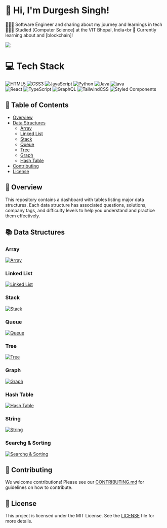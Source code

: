 <!-- Level 3: Add custom code -->

# 👋 Hi, I'm Durgesh Singh!
👩🏻‍💻 Software Engineer and  sharing about my journey and learnings in tech<br/>
👩🏻‍🎓 Studied [Computer Science] at the VIT Bhopal, India<br
💭 Currently learning about  and [blockchain]!<br/>

<!-- GitHub stats from https://github.com/anuraghazra/github-readme-stats -->
![](https://github-readme-stats.vercel.app/api?username=xsol05&theme=radical&hide_border=false&include_all_commits=true&count_private=true)<br/>

# 💻 Tech Stack
<!-- Badges from https://github.com/Ileriayo/markdown-badges -->
![HTML5](https://img.shields.io/badge/html5-%23E34F26.svg?style=for-the-badge&logo=html5&logoColor=white)
![CSS3](https://img.shields.io/badge/css3-%231572B6.svg?style=for-the-badge&logo=css3&logoColor=white)
![JavaScript](https://img.shields.io/badge/javascript-%23323330.svg?style=for-the-badge&logo=javascript&logoColor=%23F7DF1E)
![Python](https://img.shields.io/badge/python-3670A0?style=for-the-badge&logo=python&logoColor=ffdd54)
![Java](https://img.shields.io/badge/java-%23ED8B00.svg?style=for-the-badge&logo=openjdk&logoColor=white)
![java](https://img.shields.io/badge/c-%2300599C.svg?style=for-the-badge&logo=c&logoColor=white)<br/>
![React](https://img.shields.io/badge/react-%2320232a.svg?style=for-the-badge&logo=react&logoColor=%2361DAFB)
![TypeScript](https://img.shields.io/badge/typescript-%23007ACC.svg?style=for-the-badge&logo=typescript&logoColor=white)
![GraphQL](https://img.shields.io/badge/-GraphQL-E10098?style=for-the-badge&logo=graphql&logoColor=white)
![TailwindCSS](https://img.shields.io/badge/tailwindcss-%2338B2AC.svg?style=for-the-badge&logo=tailwind-css&logoColor=white)
![Styled Components](https://img.shields.io/badge/styled--components-DB7093?style=for-the-badge&logo=styled-components&logoColor=white)<br/>




## 📑 Table of Contents
- [Overview](#overview)
- [Data Structures](#data-structures)
  - [Array](#array)
  - [Linked List](#linked-list)
  - [Stack](#stack)
  - [Queue](#queue)
  - [Tree](#tree)
  - [Graph](#graph)
  - [Hash Table](#hash-table)
- [Contributing](#contributing)
- [License](#license)

## 📝 Overview

This repository contains a dashboard with tables listing major data structures. Each data structure has associated questions, solutions, company tags, and difficulty levels to help you understand and practice them effectively.

## 📚 Data Structures

### Array
[![Array](https://img.shields.io/badge/Array-Explore-brightgreen)](https://github.com/durgesh2411/Data-structures/tree/main/Arrays)

### Linked List
[![Linked List](https://img.shields.io/badge/Linked%20List-Explore-brightgreen)](https://github.com/durgesh2411/Data-structures/tree/main/LinkedList)

### Stack
[![Stack](https://img.shields.io/badge/Stack-Explore-brightgreen)](https://github.com/durgesh2411/Data-structures/tree/main/Stack)

### Queue
[![Queue](https://img.shields.io/badge/Queue-Explore-brightgreen)](https://github.com/durgesh2411/Data-structures/tree/main/Queue)

### Tree
[![Tree](https://img.shields.io/badge/Tree-Explore-brightgreen)](https://github.com/durgesh2411/Data-structures/tree/main/Tree)

### Graph
[![Graph](https://img.shields.io/badge/Graph-Explore-brightgreen)](https://github.com/durgesh2411/Data-structures/tree/main/Graph)

### Hash Table
[![Hash Table](https://img.shields.io/badge/Hash%20Table-Explore-brightgreen)]()

### String
[![String](https://img.shields.io/badge/Tree-Explore-brightgreen)](https://github.com/durgesh2411/Data-structures/tree/main/Strings)

### Searchg & Sorting
[![Searchg & Sorting](https://img.shields.io/badge/Tree-Explore-brightgreen)](https://github.com/durgesh2411/Data-structures/tree/main/Sorting%20%26%20Searching)

## 🤝 Contributing

We welcome contributions! Please see our [CONTRIBUTING.md](CONTRIBUTING.md) for guidelines on how to contribute.

## 📜 License

This project is licensed under the MIT License. See the [LICENSE](LICENSE) file for more details.
